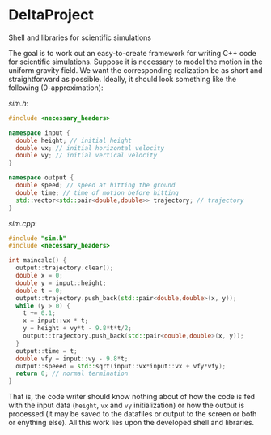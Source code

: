 # DeltaProject
Shell and libraries for scientific simulations

The goal is to work out an easy-to-create framework for writing C++ code for scientific simulations. Suppose it is necessary to model the motion in the uniform gravity field. We want the corresponding realization be as short and straightforward as possible. Ideally, it should look something like the following (0-approximation):

*sim.h*:
```c++
#include <necessary_headers>

namespace input {
  double height; // initial height
  double vx; // initial horizontal velocity
  double vy; // initial vertical velocity
}

namespace output {
  double speed; // speed at hitting the ground
  double time; // time of motion before hitting
  std::vector<std::pair<double,double>> trajectory; // trajectory
}
```

*sim.cpp*:
```c++
#include "sim.h"
#include <necessary_headers>

int maincalc() {
  output::trajectory.clear();
  double x = 0;
  double y = input::height;
  double t = 0;
  output::trajectory.push_back(std::pair<double,double>(x, y));
  while (y > 0) {
    t += 0.1;
    x = input::vx * t;
    y = height + vy*t - 9.8*t*t/2;
    output::trajectory.push_back(std::pair<double,double>(x, y));
  }
  output::time = t;
  double vfy = input::vy - 9.8*t;
  output::speeed = std::sqrt(input::vx*input::vx + vfy*vfy);
  return 0; // normal termination
}
```

That is, the code writer should know nothing about of how the code is fed with the input data (`height`, `vx` and `vy` initialization) or how the output is processed (it may be saved to the datafiles or output to the screen or both or enything else). All this work lies upon the developed shell and libraries.
